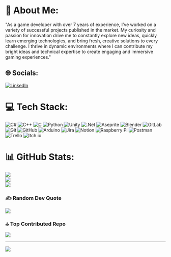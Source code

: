 # 💫 About Me:
"As a game developer with over 7 years of experience, I’ve worked on a variety of successful projects published in the market. My curiosity and passion for innovation drive me to constantly explore new ideas, quickly learn emerging technologies, and bring fresh, creative solutions to every challenge. I thrive in dynamic environments where I can contribute my bright ideas and technical expertise to create engaging and immersive gaming experiences."


## 🌐 Socials:
[![LinkedIn](https://img.shields.io/badge/LinkedIn-%230077B5.svg?logo=linkedin&logoColor=white)](https://linkedin.com/in/https://www.linkedin.com/in/mohammad-taher-ahmadi-36a504208/) 

# 💻 Tech Stack:
![C#](https://img.shields.io/badge/c%23-%23239120.svg?style=plastic&logo=csharp&logoColor=white) ![C++](https://img.shields.io/badge/c++-%2300599C.svg?style=plastic&logo=c%2B%2B&logoColor=white) ![C](https://img.shields.io/badge/c-%2300599C.svg?style=plastic&logo=c&logoColor=white) ![Python](https://img.shields.io/badge/python-3670A0?style=plastic&logo=python&logoColor=ffdd54) ![Unity](https://img.shields.io/badge/unity-%23000000.svg?style=plastic&logo=unity&logoColor=white) ![.Net](https://img.shields.io/badge/.NET-5C2D91?style=plastic&logo=.net&logoColor=white) ![Aseprite](https://img.shields.io/badge/Aseprite-FFFFFF?style=plastic&logo=Aseprite&logoColor=#7D929E) ![Blender](https://img.shields.io/badge/blender-%23F5792A.svg?style=plastic&logo=blender&logoColor=white) ![GitLab](https://img.shields.io/badge/gitlab-%23181717.svg?style=plastic&logo=gitlab&logoColor=white) ![Git](https://img.shields.io/badge/git-%23F05033.svg?style=plastic&logo=git&logoColor=white) ![GitHub](https://img.shields.io/badge/github-%23121011.svg?style=plastic&logo=github&logoColor=white) ![Arduino](https://img.shields.io/badge/-Arduino-00979D?style=plastic&logo=Arduino&logoColor=white) ![Jira](https://img.shields.io/badge/jira-%230A0FFF.svg?style=plastic&logo=jira&logoColor=white) ![Notion](https://img.shields.io/badge/Notion-%23000000.svg?style=plastic&logo=notion&logoColor=white) ![Raspberry Pi](https://img.shields.io/badge/-Raspberry_Pi-C51A4A?style=plastic&logo=Raspberry-Pi) ![Postman](https://img.shields.io/badge/Postman-FF6C37?style=plastic&logo=postman&logoColor=white) ![Trello](https://img.shields.io/badge/Trello-%23026AA7.svg?style=plastic&logo=Trello&logoColor=white) ![Itch.io](https://img.shields.io/badge/Itch-%23FF0B34.svg?style=plastic&logo=Itch.io&logoColor=white)
# 📊 GitHub Stats:
![](https://github-readme-stats.vercel.app/api?username=MTAISBOSS&theme=synthwave&hide_border=false&include_all_commits=false&count_private=false)<br/>
![](https://github-readme-streak-stats.herokuapp.com/?user=MTAISBOSS&theme=synthwave&hide_border=false)<br/>
![](https://github-readme-stats.vercel.app/api/top-langs/?username=MTAISBOSS&theme=synthwave&hide_border=false&include_all_commits=false&count_private=false&layout=compact)

### ✍️ Random Dev Quote
![](https://quotes-github-readme.vercel.app/api?type=vetical&theme=dark)

### 🔝 Top Contributed Repo
![](https://github-contributor-stats.vercel.app/api?username=MTAISBOSS&limit=5&theme=synthwave&combine_all_yearly_contributions=true)

---
[![](https://visitcount.itsvg.in/api?id=MTAISBOSS&icon=5&color=5)](https://visitcount.itsvg.in)

<!-- Proudly created with GPRM ( https://gprm.itsvg.in ) -->
